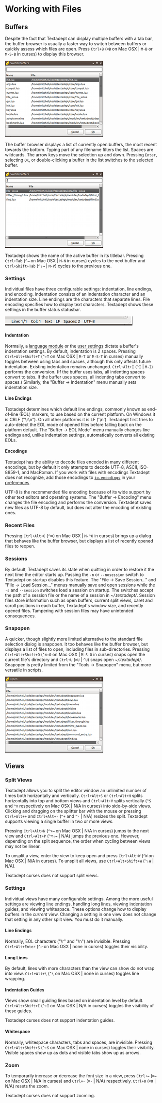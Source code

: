 # Working with Files

## Buffers

Despite the fact that Textadept can display multiple buffers with a tab bar, the
buffer browser is usually a faster way to switch between buffers or quickly
assess which files are open. Press `Ctrl+B` (`⌘B` on Mac OSX | `M-B` or `M-S-B`
in curses) to display this browser.

![Buffer Browser](images/bufferbrowser.png)

The buffer browser displays a list of currently open buffers, the most recent
towards the bottom. Typing part of any filename filters the list. Spaces are
wildcards. The arrow keys move the selection up and down. Pressing `Enter`,
selecting `OK`, or double-clicking a buffer in the list switches to the selected
buffer.

![Buffer Browser Filtered](images/bufferbrowserfiltered.png)

Textadept shows the name of the active buffer in its titlebar. Pressing
`Ctrl+Tab` (`^⇥` on Mac OSX | `M-N` in curses) cycles to the next buffer and
`Ctrl+Shift+Tab` (`^⇧⇥` | `M-P`) cycles to the previous one.

### Settings

Individual files have three configurable settings: indentation, line endings,
and encoding. Indentation consists of an indentation character and an
indentation size. Line endings are the characters that separate lines. File
encoding specifies how to display text characters. Textadept shows these
settings in the buffer status statusbar.

![Document Statusbar](images/docstatusbar.png)

#### Indentation

Normally, a [language module][] or the [user settings][] dictate a buffer's
indentation settings. By default, indentation is 2 spaces. Pressing
`Ctrl+Alt+Shift+T` (`^⇧T` on Mac OSX | `M-T` or `M-S-T` in curses) manually
toggles between using tabs and spaces, although this only affects future
indentation. Existing indentation remains unchanged. `Ctrl+Alt+I` (`^I` | `M-I`)
performs the conversion. (If the buffer uses tabs, all indenting spaces convert
to tabs. If the buffer uses spaces, all indenting tabs convert to spaces.)
Similarly, the "Buffer -> Indentation" menu manually sets indentation size.

[language module]: 07_Modules.html#Buffer.Properties
[user settings]: 08_Preferences.html#Buffer.Properties

#### Line Endings

Textadept determines which default line endings, commonly known as end-of-line
(EOL) markers, to use based on the current platform. On Windows it is CRLF
("\r\n"). On all other platforms it is LF ('\n'). Textadept first tries to
auto-detect the EOL mode of opened files before falling back on the platform
default. The "Buffer -> EOL Mode" menu manually changes line endings and, unlike
indentation settings, automatically converts all existing EOLs.

#### Encodings

Textadept has the ability to decode files encoded in many different encodings,
but by default it only attempts to decode UTF-8, ASCII, ISO-8859-1, and
MacRoman. If you work with files with encodings Textadept does not recognize,
add those encodings to [`io.encodings`][] in your [preferences][].

UTF-8 is the recommended file encoding because of its wide support by other text
editors and operating systems. The "Buffer -> Encoding" menu changes the file
encoding and performs the conversion. Textadept saves new files as UTF-8 by
default, but does not alter the encoding of existing ones.

[`io.encodings`]: api/io.html#encodings
[preferences]: 08_Preferences.html

### Recent Files

Pressing `Ctrl+Alt+O` (`^⌘O` on Mac OSX | `M-^O` in curses) brings up a dialog
that behaves like the buffer browser, but displays a list of recently opened
files to reopen.

### Sessions

By default, Textadept saves its state when quitting in order to restore it the
next time the editor starts up. Passing the `-n` or `--nosession` switch to
Textadept on startup disables this feature. The "File -> Save Session..." and
"File -> Load Session..." menus manually save and open sessions while the `-s`
and `--session` switches load a session on startup. The switches accept the path
of a session file or the name of a session in *~/.textadept/*. Session files
store information such as open buffers, current split views, caret and scroll
positions in each buffer, Textadept's window size, and recently opened files.
Tampering with session files may have unintended consequences.

### Snapopen

A quicker, though slightly more limited alternative to the standard file
selection dialog is snapopen. It too behaves like the buffer browser, but
displays a list of files to open, including files in sub-directories. Pressing
`Ctrl+Alt+Shift+O` (`^⌘⇧O` on Mac OSX | `M-S-O` in curses) snaps open the
current file's directory and `Ctrl+U` (`⌘U` | `^U`) snaps open *~/.textadept/*.
Snapopen is pretty limited from the "Tools -> Snapopen" menu, but more versatile
in [scripts][].

[scripts]: api/io.html#snapopen

![Snapopen](images/snapopen.png)

## Views

### Split Views

Textadept allows you to split the editor window an unlimited number of times
both horizontally and vertically. `Ctrl+Alt+S` or `Ctrl+Alt+H` splits
horizontally into top and bottom views and `Ctrl+Alt+V` splits vertically (`^S`
and `^V` respectively on Mac OSX | N/A in curses) into side-by-side views.
Clicking and dragging on the splitter bar with the mouse or pressing
`Ctrl+Alt++` and `Ctrl+Alt+-` (`^+` and `^-` | N/A) resizes the split. Textadept
supports viewing a single buffer in two or more views.

Pressing `Ctrl+Alt+N` (`^⌥⇥` on Mac OSX | N/A in curses) jumps to the next view
and `Ctrl+Alt+P` (`^⌥⇧⇥` | N/A) jumps the previous one. However, depending on
the split sequence, the order when cycling between views may not be linear.

To unsplit a view, enter the view to keep open and press `Ctrl+Alt+W` (`^W` on
Mac OSX | N/A in curses). To unsplit all views, use `Ctrl+Alt+Shift+W` (`^⇧W` |
N/A).

Textadept curses does not support split views.

### Settings

Individual views have many configurable settings. Among the more useful settings
are viewing line endings, handling long lines, viewing indentation guides, and
viewing whitespace. These options change how to display buffers in the _current_
view. Changing a setting in one view does not change that setting in
any other split view. You must do it manually.

#### Line Endings

Normally, EOL characters ("\r" and "\n") are invisible. Pressing
`Ctrl+Alt+Enter` (`^↩` on Mac OSX | none in curses) toggles their visibility.

#### Long Lines

By default, lines with more characters than the view can show do not wrap into
view. `Ctrl+Alt+\` (`^\` on Mac OSX | none in curses) toggles line wrapping.

#### Indentation Guides

Views show small guiding lines based on indentation level by default.
`Ctrl+Alt+Shift+I` (`^⇧I` on Mac OSX | N/A in curses) toggles the visibility of
these guides.

Textadept curses does not support indentation guides.

#### Whitespace

Normally, whitespace characters, tabs and spaces, are invisible. Pressing
`Ctrl+Alt+Shift+S` (`^⇧S` on Mac OSX | none in curses) toggles their visibility.
Visible spaces show up as dots and visible tabs show up as arrows.

### Zoom

To temporarily increase or decrease the font size in a view, press `Ctrl+=`
(`⌘=` on Mac OSX | N/A in curses) and `Ctrl+-` (`⌘-` | N/A) respectively.
`Ctrl+0` (`⌘0` | N/A) resets the zoom.

Textadept curses does not support zooming.
